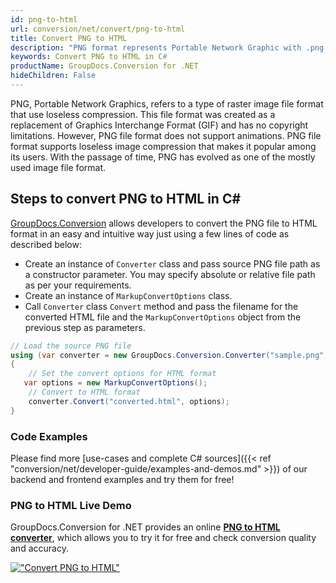 ```yaml
---
id: png-to-html
url: conversion/net/convert/png-to-html
title: Convert PNG to HTML
description: "PNG format represents Portable Network Graphic with .png extension. Learn how to convert PNG to HTML file programmatically in C# language using GroupDocs.Conversion for .NET library."
keywords: Convert PNG to HTML in C#
productName: GroupDocs.Conversion for .NET
hideChildren: False
---
```


PNG, Portable Network Graphics, refers to a type of raster image file format that use loseless compression. This file format was created as a replacement of Graphics Interchange Format (GIF) and has no copyright limitations. However, PNG file format does not support animations. PNG file format supports loseless image compression that makes it popular among its users. With the passage of time, PNG has evolved as one of the mostly used image file format.

## Steps to convert PNG to HTML in C#

[GroupDocs.Conversion](https://products.groupdocs.com/conversion/net) allows developers to convert the PNG file to HTML format in an easy and intuitive way just using a few lines of code as described below:

* Create an instance of `Converter` class and pass source PNG file path as a constructor parameter. You may specify absolute or relative file path as per your requirements. 
* Create an instance of `MarkupConvertOptions` class.
* Call `Converter` class `Convert` method and pass the filename for the converted HTML file and the `MarkupConvertOptions` object from the previous step as parameters.

```csharp
// Load the source PNG file
using (var converter = new GroupDocs.Conversion.Converter("sample.png"))
{
    // Set the convert options for HTML format
   var options = new MarkupConvertOptions();
    // Convert to HTML format
    converter.Convert("converted.html", options);
}
```

### Code Examples

Please find more [use-cases and complete C# sources]({{< ref "conversion/net/developer-guide/examples-and-demos.md" >}}) of our backend and frontend examples and try them for free!

### PNG to HTML Live Demo

GroupDocs.Conversion for .NET provides an online [**PNG to HTML converter**](https://products.groupdocs.app/conversion/png-to-html), which allows you to try it for free and check conversion quality and accuracy.

[!["Convert PNG to HTML"](conversion/net/images/convert-to-html/convert-png-to-html.png)](https://products.groupdocs.app/conversion/png-to-html)
